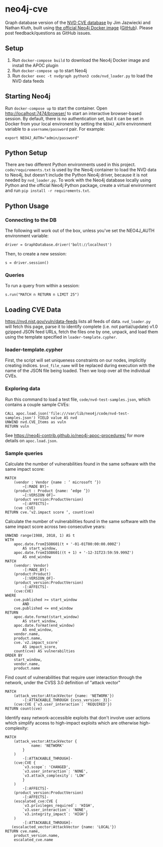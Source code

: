 # neo4j-cve
Graph database version of the [NVD CVE database](http://nvd.nist.gov) by
Jim Jazwiecki and Nathan Kluth, built using [the official Neo4j Docker image](https://neo4j.com/developer/docker/)
([GitHub](https://github.com/neo4j/docker-neo4j)). Please post feedback/questions
as GitHub issues.

## Setup

1. Run `docker-compose build` to download the Neo4j Docker image and install the APOC plugin
2. Run `docker-compose up` to start Neo4j
3. Run `docker exec -t nvdgraph python3 code/nvd_loader.py` to load the NVD data feeds

## Starting Neo4j

Run `docker-compose up` to start the container. Open [http://localhost:7474/browser/](http://localhost:7474/browser/)
to start an interactive browser-based session. By default, there is no authentication
set, but it can be set in Docker from your local environent by setting the
`NEO4J_AUTH` environment variable to a `username/password` pair. For example:

```
export NEO4J_AUTH="admin/password"
```

## Python Setup

There are two different Python environments used in this project. `code/requirements.txt`
is used by the Neo4j container to load the NVD data to Neo4j, but doesn't include the
Python Neo4j driver, because it is not needed by `nvd_loader.py`. To work with
the Neo4j database locally using Python and the official Neo4j Python package,
create a virtual environment and run `pip install -r requirements.txt`.

## Python Usage

### Connecting to the DB

The following will work out of the box, unless you've set the NEO4J_AUTH
environment variable:

```driver = GraphDatabase.driver('bolt://localhost')```

Then, to create a new session:

```s = driver.session()```

### Queries

To run a query from within a session:

```s.run("MATCH n RETURN n LIMIT 25")```

## Loading CVE Data

https://nvd.nist.gov/vuln/data-feeds lists all feeds of data. `nvd_loader.py` will
fetch this page, parse it to identify complete (i.e. not partial/update) v1.0 gzipped
JSON feed URLs, fetch the files one by one, unpack, and load them using the template
specified in `loader-template.cypher`.

### loader-template.cypher

First, the script will set uniqueness constraints on our nodes, implicitly creating
indices. `$nvd_file_name` will be replaced during execution with the name of the
JSON file being loaded. Then we loop over all the individual CVEs.


### Exploring data
Run this command to load a test file, `code/nvd-test-samples.json`, which contains
a couple sample CVEs:
```
CALL apoc.load.json('file:///var/lib/neo4j/code/nvd-test-samples.json') YIELD value AS nvd
UNWIND nvd.CVE_Items as vuln
RETURN vuln
```

See https://neo4j-contrib.github.io/neo4j-apoc-procedures/
for more details on `apoc.load.json`.

### Sample queries

Calculate the number of vulnerabilities found in the same software with
the same impact score:
```
MATCH
    (vendor : Vendor {name : ’ microsoft ’})
        −[:MADE BY]−
    (product : Product {name: ’edge ’})
        −[:VERSION OF]−
    (product version:ProductVersion)
        −[:AFFECTS]−
    (cve :CVE)
RETURN cve.‘v2.impact score ‘, count(cve)
```

Calculate the number of vulnerabilities found in the same software with
the same impact score across two consecutive years:
```
UNWIND range(1988, 2018, 1) AS t
WITH
    apoc.date.fromISO8601(t + '-01-01T00:00:00.000Z')
        AS start_window,
    apoc.date.fromISO8601((t + 1) + '-12-31T23:59:59.999Z')
        AS end_window
MATCH
    (vendor: Vendor)
        -[:MADE_BY]-
    (product:Product)
        -[:VERSION_OF]-
    (product_version:ProductVersion)
        -[:AFFECTS]-
    (cve:CVE)
WHERE
    cve.published >= start_window
        AND
    cve.published <= end_window
RETURN
    apoc.date.format(start_window)
        AS start_window,
    apoc.date.format(end_window)
        AS end_window,
    vendor.name,
    product.name,
    cve.`v2.impact_score`
        AS impact_score,
    count(cve) AS vulnerabilties
ORDER BY
    start_window,
    vendor.name,
    product.name
```

Find count of vulnerabilities that require user interaction through the
network, under the CVSS 3.0 definition of "attack vector"
```
MATCH
    (attack_vector:AttackVector {name: 'NETWORK'})
        -[:ATTACKABLE_THROUGH {cvss_version: 3}]-
    (cve:CVE {`v3.user_interaction`: 'REQUIRED'})
RETURN count(cve)
```

Identify easy network-accessible exploits that don't involve user actions
which simplify access to high-impact exploits which are otherwise high-complexity:

```
MATCH
    (attack_vector:AttackVector {
            name: 'NETWORK'
        }
    )
        -[:ATTACKABLE_THROUGH]-
    (cve:CVE {
        `v3.scope`: 'CHANGED',
        `v3.user_interaction`: 'NONE',
        `v3.attack_complexity`: 'LOW'
        }
    )
        -[:AFFECTS]-
    (product_version:ProductVersion)
        -[:AFFECTS]-
    (escalated_cve:CVE {
        `v3.privileges_required`: 'HIGH',
        `v3.user_interaction`: 'NONE',
        `v3.integrity_impact`: 'HIGH'}
    )
        -[:ATTACKABLE_THROUGH]-
   (escalacted_vector:AttackVector {name: 'LOCAL'})
RETURN cve.name,
    product_version.name,
    escalated_cve.name
```